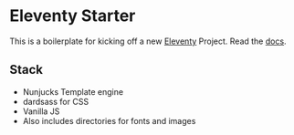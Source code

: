 # Eleventy Starter

This is a boilerplate for kicking off a new [Eleventy](https://www.11ty.io/) Project. Read the [docs](https://www.11ty.io/docs/). 

## Stack

- Nunjucks Template engine
- dardsass for CSS
- Vanilla JS
- Also includes directories for fonts and images
